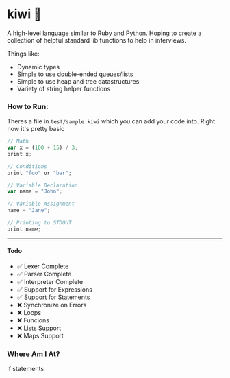 # kiwi 🥝
A high-level language similar to Ruby and Python. Hoping to create a collection of helpful standard lib functions to help in interviews.

Things like:
- Dynamic types
- Simple to use double-ended queues/lists
- Simple to use heap and tree datastructures
- Variety of string helper functions

### How to Run:
Theres a file in `test/sample.kiwi` which you can add your code into. Right now it's pretty basic

```js
// Math
var x = (100 + 15) / 3;
print x;

// Conditions
print "foo" or "bar";

// Variable Declaration
var name = "John";

// Variable Assignment
name = "Jane";

// Printing to STDOUT
print name;
```

---

#### Todo
- ✅ Lexer Complete
- ✅ Parser Complete
- ✅ Interpreter Complete
- ✅ Support for Expressions
- ✅ Support for Statements
- ❌ Synchronize on Errors
- ❌ Loops
- ❌ Funcions
- ❌ Lists Support
- ❌ Maps Support

### Where Am I At?

if statements